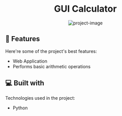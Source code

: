 <h1 align="center" id="title">GUI Calculator</h1>

<p align="center"><img src="https://socialify.git.ci/iammartariq/Internship-CodSoft-2023/image?font=Raleway&amp;language=1&amp;name=1&amp;owner=1&amp;pattern=Charlie%20Brown&amp;theme=Light" alt="project-image"></p>

  
  
<h2>🧐 Features</h2>

Here're some of the project's best features:

*   Web Application
*   Performs basic arithmetic operations

  
  
<h2>💻 Built with</h2>

Technologies used in the project:

*   Python
